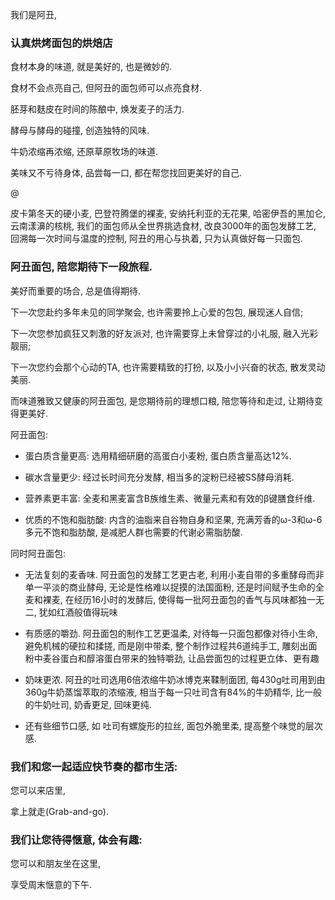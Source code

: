 我们是阿丑, 

### 认真烘烤面包的烘焙店

食材本身的味道, 就是美好的, 也是微妙的. 

食材不会点亮自己, 但阿丑的面包师可以点亮食材.

胚芽和麸皮在时间的陈酿中, 焕发麦子的活力.

酵母与酵母的碰撞, 创造独特的风味.

牛奶浓缩再浓缩, 还原草原牧场的味道.

美味又不亏待身体, 品尝每一口, 都在帮您找回更美好的自己.

@

皮卡第冬天的硬小麦, 巴登符腾堡的裸麦, 安纳托利亚的无花果, 哈密伊吾的黑加仑, 云南漾濞的核桃, 我们的面包师从全世界挑选食材, 改良3000年的面包发酵工艺, 回溯每一次时间与温度的控制, 阿丑的用心与执着, 只为认真做好每一只面包.

### 阿丑面包, 陪您期待下一段旅程.

美好而重要的场合, 总是值得期待.

下一次您赴约多年未见的同学聚会, 也许需要拎上心爱的包包, 展现迷人自信;

下一次您参加疯狂又刺激的好友派对, 也许需要穿上未曾穿过的小礼服, 融入光彩靓丽;

下一次您约会那个心动的TA, 也许需要精致的打扮, 以及小小兴奋的状态, 散发灵动美丽.

而味道雅致又健康的阿丑面包, 是您期待前的理想口粮, 陪您等待和走过, 让期待变得更美好.

阿丑面包:

- 蛋白质含量更高: 选用精细研磨的高蛋白小麦粉, 蛋白质含量高达12%.

- 碳水含量更少: 经过长时间充分发酵, 相当多的淀粉已经被SS酵母消耗.

- 营养素更丰富: 全麦和黑麦富含B族维生素、微量元素和有效的β键膳食纤维.

- 优质的不饱和脂肪酸: 内含的油脂来自谷物自身和坚果, 充满芳香的ω-3和ω-6多元不饱和脂肪酸, 是减肥人群也需要的代谢必需脂肪酸. 

同时阿丑面包:

- 无法复刻的麦香味. 阿丑面包的发酵工艺更古老, 利用小麦自带的多重酵母而非单一平淡的商业酵母, 无论是性格难以捉摸的法国面粉, 还是时间赋予生命的全麦和裸麦, 在经历16小时的发酵后, 使得每一批阿丑面包的香气与风味都独一无二, 犹如红酒般值得玩味

- 有质感的嚼劲. 阿丑面包的制作工艺更温柔, 对待每一只面包都像对待小生命, 避免机械的硬拉和揉搓, 而是刚中带柔, 整个制作过程共6道纯手工, 雕刻出面粉中麦谷蛋白和醇溶蛋白带来的独特嚼劲, 让品尝面包的过程更立体、更有趣

- 奶味更浓. 阿丑的吐司选用6倍浓缩牛奶冰博克来鞣制面团, 每430g吐司用到由360g牛奶蒸馏萃取的浓缩液, 相当于每一只吐司含有84%的牛奶精华, 比一般的牛奶吐司, 奶香更足, 回味更纯.

- 还有些细节口感, 如 吐司有螺旋形的拉丝, 面包外脆里柔, 提高整个味觉的层次感. 

### 我们和您一起适应快节奏的都市生活:

您可以来店里, 

拿上就走(Grab-and-go).

### 我们让您待得惬意, 体会有趣:

您可以和朋友坐在这里,

享受周末惬意的下午.
